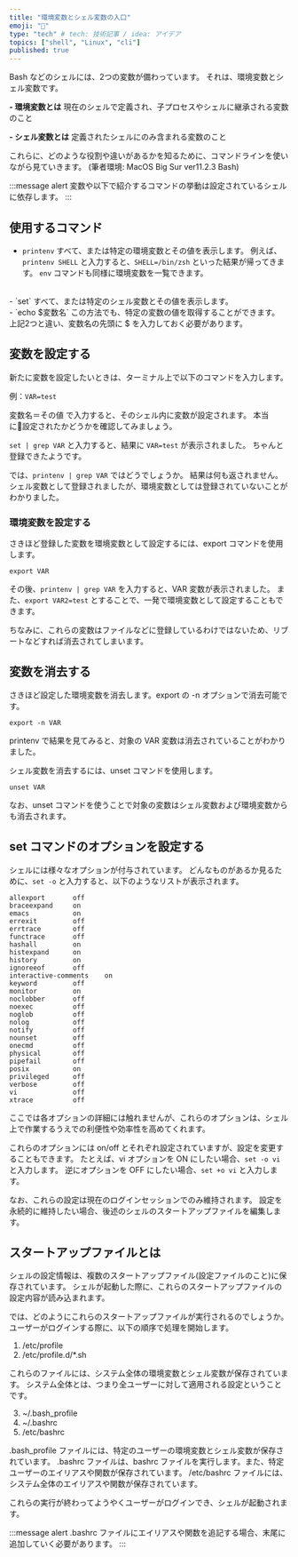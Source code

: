 ```yaml
---
title: "環境変数とシェル変数の入口"
emoji: "🍭"
type: "tech" # tech: 技術記事 / idea: アイデア
topics: ["shell", "Linux", "cli"]
published: true
---
```

Bash などのシェルには、2つの変数が備わっています。
それは、環境変数とシェル変数です。

**- 環境変数とは**
現在のシェルで定義され、子プロセスやシェルに継承される変数のこと

**- シェル変数とは**
定義されたシェルにのみ含まれる変数のこと


これらに、どのような役割や違いがあるかを知るために、コマンドラインを使いながら見ていきます。
(筆者環境: MacOS Big Sur ver11.2.3 Bash)

:::message alert
変数や以下で紹介するコマンドの挙動は設定されているシェルに依存します。
:::

## 使用するコマンド
- `printenv`
すべて、または特定の環境変数とその値を表示します。
例えば、`printenv SHELL` と入力すると、`SHELL=/bin/zsh` といった結果が帰ってきます。
`env` コマンドも同様に環境変数を一覧できます。
<br>
- `set`
すべて、または特定のシェル変数とその値を表示します。
<br>
- `echo $変数名`
この方法でも、特定の変数の値を取得することができます。
上記2つと違い、変数名の先頭に $ を入力しておく必要があります。

## 変数を設定する
新たに変数を設定したいときは、ターミナル上で以下のコマンドを入力します。

例：`VAR=test`

変数名＝その値 で入力すると、そのシェル内に変数が設定されます。
本当に設定されたかどうかを確認してみましょう。

`set | grep VAR` と入力すると、結果に `VAR=test` が表示されました。
ちゃんと登録できたようです。

では、`printenv | grep VAR` ではどうでしょうか。
結果は何も返されません。
シェル変数として登録されましたが、環境変数としては登録されていないことがわかりました。

### 環境変数を設定する

さきほど登録した変数を環境変数として設定するには、export コマンドを使用します。

`export VAR`

その後、`printenv | grep VAR` を入力すると、VAR 変数が表示されました。
また、`export VAR2=test` とすることで、一発で環境変数として設定することもできます。

ちなみに、これらの変数はファイルなどに登録しているわけではないため、リブートなどすれば消去されてしまいます。

## 変数を消去する
さきほど設定した環境変数を消去します。export の -n オプションで消去可能です。

`export -n VAR`

printenv で結果を見てみると、対象の VAR 変数は消去されていることがわかりました。

シェル変数を消去するには、unset コマンドを使用します。

`unset VAR`

なお、unset コマンドを使うことで対象の変数はシェル変数および環境変数からも消去されます。


## set コマンドのオプションを設定する

シェルには様々なオプションが付与されています。
どんなものがあるか見るために、`set -o` と入力すると、以下のようなリストが表示されます。

```
allexport      	off
braceexpand    	on
emacs          	on
errexit        	off
errtrace       	off
functrace      	off
hashall        	on
histexpand     	on
history        	on
ignoreeof      	off
interactive-comments	on
keyword        	off
monitor        	on
noclobber      	off
noexec         	off
noglob         	off
nolog          	off
notify         	off
nounset        	off
onecmd         	off
physical       	off
pipefail       	off
posix          	on
privileged     	off
verbose        	off
vi             	off
xtrace         	off
```

ここでは各オプションの詳細には触れませんが、これらのオプションは、シェル上で作業するうえでの利便性や効率性を高めてくれます。

これらのオプションには on/off とそれぞれ設定されていますが、設定を変更することもできます。
たとえば、vi オプションを ON にしたい場合、`set -o vi` と入力します。
逆にオプションを OFF にしたい場合、`set +o vi` と入力します。

なお、これらの設定は現在のログインセッションでのみ維持されます。
設定を永続的に維持したい場合、後述のシェルのスタートアップファイルを編集します。

## スタートアップファイルとは
シェルの設定情報は、複数のスタートアップファイル(設定ファイルのこと)に保存されています。
シェルが起動した際に、これらのスタートアップファイルの設定内容が読み込まれます。
<!-- なお、スタートアップファイルの場所はOSによっても異なります。 -->
<!-- 例えば、MacOS ではホームディレクトリに隠しファイルとして格納されていますし、Linux では /etc/ 直下に格納されています。 -->

では、どのようにこれらのスタートアップファイルが実行されるのでしょうか。
ユーザーがログインする際に、以下の順序で処理を開始します。


1. /etc/profile
2. /etc/profile.d/*.sh

これらのファイルには、システム全体の環境変数とシェル変数が保存されています。
システム全体とは、つまり全ユーザーに対して適用される設定ということです。


3. ~/.bash_profile
4. ~/.bashrc
5. /etc/bashrc

.bash_profile ファイルには、特定のユーザーの環境変数とシェル変数が保存されています。
.bashrc ファイルは、bashrc ファイルを実行します。また、特定ユーザーのエイリアスや関数が保存されています。
/etc/bashrc ファイルには、システム全体のエイリアスや関数が保存されています。

これらの実行が終わってようやくユーザーがログインでき、シェルが起動されます。

:::message alert
.bashrc ファイルにエイリアスや関数を追記する場合、末尾に追加していく必要があります。
:::
